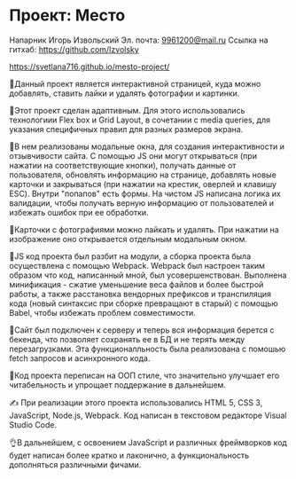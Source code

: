 # Проект: Место

Напарник Игорь Извольский
Эл. почта: 9961200@mail.ru
Ссылка на гитхаб: https://github.com/Izvolsky

https://svetlana716.github.io/mesto-project/

🔶Данный проект является интерактивной страницей, куда можно добавлять, ставить лайки и удалять фотографии и картинки.

🔶Этот проект сделан адаптивным. Для этого использовались технологиии Flex box и Grid Layout, в сочетании с media queries, для указания специфичных правил для разных размеров экрана.

🔶В нем реализованы модальные окна, для создания интерактивности и отзывчивости сайта. С помощью JS они могут открываться (при нажатии на соответствующие кнопки), получать данные от пользователя, обновлять информацию на странице, добавлять новые карточки и закрываться (при нажатии на крестик, оверлей и клавишу ESC). Внутри "попапов" есть формы. На чистом JS написана логика их валидации, чтобы получать верную информацию от пользователей и избежать ошибок при ее обработки.

🔶Карточки с фотографиями можно лайкать и удалять. При нажатии на изображение оно открывается отдельным модальным окном.

🔶JS код проекта был разбит на модули, а сборка проекта была осуществлена с помощью Webpack. Webpack был настроен таким образом что код, написанный мной, был усовершенствован. Выполнена минификация - сжатие уменьшение веса файлов и более быстрой работы, а также расстановка вендорных префиксов и транспиляция кода (новый синтаксис при сборке превращают в старый) с помощью Babel, чтобы избежать проблем совместимости.

🔶Сайт был подключен к серверу и теперь вся информация берется с бекенда, что позволяет сохранять ее в БД и не терять между перезагрузками. Эта функционалльность была реализована с помошью fetch запросов и асинхронного кода.

🔶Код проекта переписан на ООП стиле, что значительно улучшает его читабельность и упрощает поддержание в дальнейшем.

✍ При реализации этого проекта использовались HTML 5, CSS 3, JavaScript, Node.js, Webpack. Код написан в текстовом редакторе Visual Studio Code.

👌В дальнейшем, с освоением JavaScript и различных фреймворков код будет написан более кратко и лаконично, а функциональность дополняться различными фичами.
